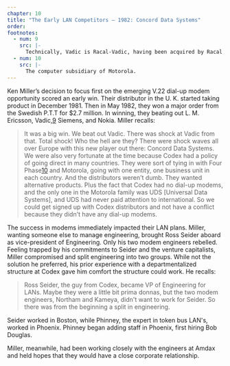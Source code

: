 ```yaml
---
chapter: 10
title: "The Early LAN Competitors – 1982: Concord Data Systems"
order: 
footnotes:
  - num: 9
    src: |-
      Technically, Vadic is Racal-Vadic, having been acquired by Racal in 1978. 
  - num: 10
    src: |- 
      The computer subsidiary of Motorola.
---
```


Ken Miller’s decision to focus first on the emerging V.22 dial-up modem opportunity scored an early win. Their distributor in the U. K. started taking product in December 1981. Then in May 1982, they won a major order from the Swedish P.T.T for $2.7 million. In winning, they beating out L. M. Ericsson, Vadic,<a name="fnloc9" href="#fn9">9</a> Siemens, and Nokia. Miller recalls:

>It was a big win. We beat out Vadic. There was shock at Vadic from that. Total shock! Who the hell are they? There were shock waves all over Europe with this new player out there: Concord Data Systems. We were also very fortunate at the time because Codex had a policy of going direct in many countries. They were sort of tying in with Four Phase<a name="fnloc10" href="#fn10">10</a> and Motorola, going with one entity, one business unit in each country. And the distributors weren't dumb. They wanted alternative products. Plus the fact that Codex had no dial-up modems, and the only one in the Motorola family was UDS [Universal Data Systems], and UDS had never paid attention to international. So we could get signed up with Codex distributors and not have a conflict because they didn't have any dial-up modems.

The success in modems immediately impacted their LAN plans. Miller, wanting someone else to manage engineering, brought Ross Seider aboard as vice-president of Engineering. Only his two modem engineers rebelled. Feeling trapped by his commitments to Seider and the venture capitalists, Miller compromised and split engineering into two groups. While not the solution he preferred, his prior experience with a departmentalized structure at Codex gave him comfort the structure could work. He recalls:

>Ross Seider, the guy from Codex, became VP of Engineering for LANs. Maybe they were a little bit prima donnas, but the two modem engineers, Northam and Kameya, didn't want to work for Seider. So there was from the beginning a split in engineering.

Seider worked in Boston, while Phinney, the expert in token bus LAN's, worked in Phoenix. Phinney began adding staff in Phoenix, first hiring Bob Douglas.

Miller, meanwhile, had been working closely with the engineers at Amdax and held hopes that they would have a close corporate relationship.
